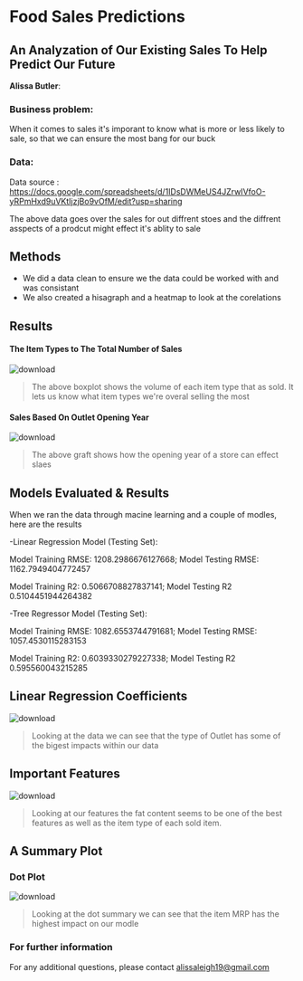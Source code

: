# Food Sales Predictions
## An Analyzation of Our Existing Sales To Help Predict Our Future

**Alissa Butler**: 

### Business problem:

When it comes to sales it's imporant to know what is more or less likely to sale, so that we can ensure the most bang for our buck


### Data:
Data source : https://docs.google.com/spreadsheets/d/1IDsDWMeUS4JZrwIVfoO-yRPmHxd9uVKtIjzjBo9vOfM/edit?usp=sharing

The above data goes over the sales for out diffrent stoes and the diffrent asspects of a prodcut might effect it's ablity to sale


## Methods
- We did a data clean to ensure we the data could be worked with and was consistant
- We also created a hisagraph and a heatmap to look at the corelations

## Results

#### The Item Types to The Total Number of Sales
![download](https://user-images.githubusercontent.com/118623787/224366814-1fb67c25-ca78-4d60-85c4-2928f862f41d.png)
> The above boxplot shows the volume of each item type that as sold. It lets us know what item types we're overal selling the most

#### Sales Based On Outlet Opening Year
![download](https://user-images.githubusercontent.com/118623787/224367703-86838924-91c1-4118-8a5b-3f7ceeeb1113.png)
>The above graft shows how the opening year of a store can effect slaes 

## Models Evaluated & Results
When we ran the data through macine learning and a couple of modles, here are the results

-Linear Regression Model (Testing Set):

Model Training RMSE: 1208.2986676127668;
Model Testing RMSE: 1162.7949404772457

Model Training R2: 0.5066708827837141;
Model Testing R2 0.5104451944264382

-Tree Regressor Model (Testing Set):

Model Training RMSE: 1082.6553744791681;
Model Testing RMSE: 1057.4530115283153

Model Training R2: 0.6039330279227338;
Model Testing R2 0.595560043215285

## Linear Regression Coefficients
![download](https://github.com/alissaleigh/food-sales-predictions/assets/118623787/3e7eeae6-bce3-4ff6-8c2e-3c1e21cf5615)
>Looking at the data we can see that the type of Outlet has some of the bigest impacts within our data

## Important Features
![download](https://github.com/alissaleigh/food-sales-predictions/assets/118623787/3f3223a8-c015-4fc2-bfd3-381b222f51c7)
>Looking at our features the fat content seems to be one of the best features as well as the item type of each sold item.

## A Summary Plot 
### Dot Plot
![download](https://github.com/alissaleigh/food-sales-predictions/assets/118623787/9bc86d5b-23f6-457a-ba15-b946d451108d)
>Looking at the dot summary we can see that the item MRP has the highest impact on our modle

### For further information

For any additional questions, please contact alissaleigh19@gmail.com
